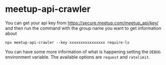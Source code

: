 # meetup-api-crawler

You can get your api key from https://secure.meetup.com/meetup_api/key/ and then run the command with the group name you want to get information about

`npx meetup-api-crawler --key xxxxxxxxxxxxxxxx require-lx`

You can have some more information of what is happening setting the `DEBUG` environment variable.
The available options are `request` and `ratelimit`.